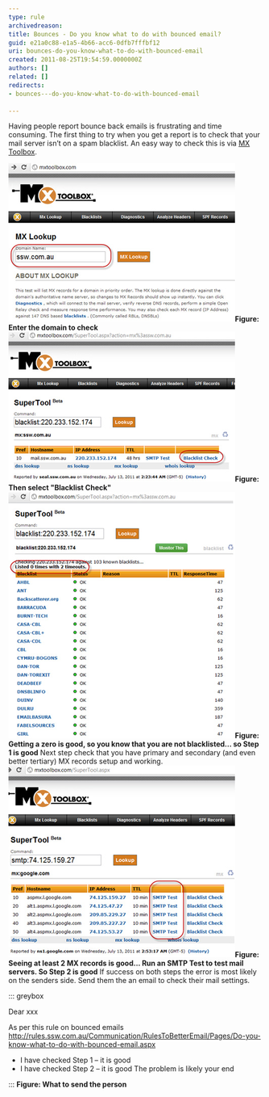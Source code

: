 ```yaml
---
type: rule
archivedreason: 
title: Bounces - Do you know what to do with bounced email?
guid: e21a0c88-e1a5-4b66-acc6-0dfb7fffbf12
uri: bounces-do-you-know-what-to-do-with-bounced-email
created: 2011-08-25T19:54:59.0000000Z
authors: []
related: []
redirects:
- bounces---do-you-know-what-to-do-with-bounced-email

---
```


Having people report bounce back emails is frustrating and time consuming. The first thing to try when you get a report is to check that your mail server isn’t on a spam blacklist. An easy way to check this is via [MX Toolbox](http://mxtoolbox.com/). 
<!--endintro-->
![Enter the domain to check](MXToolbox-1.jpg)**Figure: Enter the domain to check** ![Then select Blacklist Check](MXToolbox-2.jpg)**Figure: Then select "Blacklist Check"** ![not blacklisted](MXToolbox-3.jpg)**Figure: Getting a zero is good, so you know that you are not blacklisted… so Step 1 is good** 
Next step check that you have primary and secondary (and even better tertiary) MX records setup and working.
![SMTP test](MXToolbox-4.jpg)**Figure: Seeing at least 2 MX records is good... Run an SMTP Test to test mail servers. So Step 2 is good** 
If success on both steps the error is most likely on the senders side. Send them the an email to check their mail settings.

::: greybox

Dear xxx

As per this rule on bounced emails http://rules.ssw.com.au/Communication/RulesToBetterEmail/Pages/Do-you-know-what-to-do-with-bounced-email.aspx

* I have checked Step 1 – it is good
* I have checked Step 2 – it is good
    The problem is likely your end


:::
**Figure: What to send the person**
